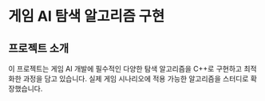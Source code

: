 # 게임 AI 탐색 알고리즘 구현

## 프로젝트 소개
이 프로젝트는 게임 AI 개발에 필수적인 다양한 탐색 알고리즘을 C++로 구현하고 최적화한 과정을 담고 있습니다. 실제 게임 시나리오에 적용 가능한 알고리즘을 스터디로 확장했습니다.

